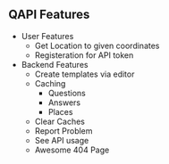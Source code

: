 ## QAPI Features
- User Features
	- Get Location to given coordinates
	- Registeration for API token
- Backend Features
	- Create templates via editor
	- Caching
		- Questions
		- Answers
		- Places
	- Clear Caches
	- Report Problem
	- See API usage
	- Awesome 404 Page
